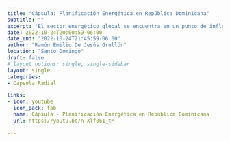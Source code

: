 ```yaml
---
title: "Cápsula: Planificación Energética en República Dominicana"
subtitle: ""
excerpt: "El sector energético global se encuentra en un punto de inflexión bautizado como la transición energética. Las características principales de este movimiento se centran en las denominadas 3D´s: Descarbonización, Descentralización y Digitalización. Para que se de esta transición, el sector debe enfrentar una gran cantidad de desafíos regulatorios y tecnológicos, encontrando formas de usar y aplicar las últimas herramientas disponibles para resolverlos."
date: 2022-10-24T20:00:59-06:00
date_end: "2022-10-24T21:45:59-06:00"
author: "Ramón Emilio De Jesús Grullón"
location: "Santo Domingo"
draft: false
# layout options: single, single-sidebar
layout: single
categories:
- Cápsula Radial

links:
- icon: youtube
  icon_pack: fab
  name: Cápsula - Planificación Energética en República Dominicana
  url: https://youtu.be/n-Xlf061_tM

---
```



